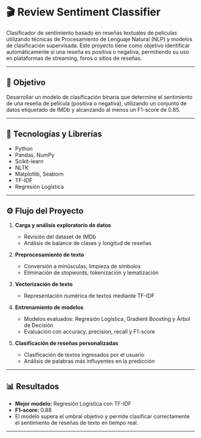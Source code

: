 # 🎬 Review Sentiment Classifier

Clasificador de sentimiento basado en reseñas textuales de películas utilizando técnicas de Procesamiento de Lenguaje Natural (NLP) y modelos de clasificación supervisada. Este proyecto tiene como objetivo identificar automáticamente si una reseña es positiva o negativa, permitiendo su uso en plataformas de streaming, foros o sitios de reseñas.

---

## 🎯 Objetivo

Desarrollar un modelo de clasificación binaria que determine el sentimiento de una reseña de película (positiva o negativa), utilizando un conjunto de datos etiquetado de IMDb y alcanzando al menos un F1-score de 0.85.

---

## 🧰 Tecnologías y Librerías

- Python  
- Pandas, NumPy  
- Scikit-learn  
- NLTK  
- Matplotlib, Seaborn  
- TF-IDF  
- Regresión Logística

---

## ⚙️ Flujo del Proyecto

1. **Carga y análisis exploratorio de datos**  
   - Revisión del dataset de IMDb  
   - Análisis de balance de clases y longitud de reseñas

2. **Preprocesamiento de texto**  
   - Conversión a minúsculas, limpieza de símbolos  
   - Eliminación de stopwords, tokenización y lematización

3. **Vectorización de texto**  
   - Representación numérica de textos mediante TF-IDF

4. **Entrenamiento de modelos**  
   - Modelos evaluados: Regresión Logística, Gradient Boosting y Árbol de Decisión  
   - Evaluación con accuracy, precision, recall y F1-score

5. **Clasificación de reseñas personalizadas**  
   - Clasificación de textos ingresados por el usuario  
   - Análisis de palabras más influyentes en la predicción

---

## 📊 Resultados

- **Mejor modelo:** Regresión Logística con TF-IDF  
- **F1-score:** 0.88  
- El modelo supera el umbral objetivo y permite clasificar correctamente el sentimiento de reseñas de texto en tiempo real.

---

